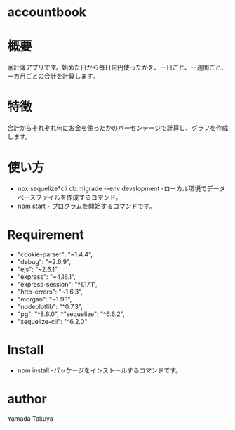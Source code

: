 # accountbook
# 概要
家計簿アプリです。始めた日から毎日何円使ったかを、一日ごと、一週間ごと、一カ月ごとの合計を計算します。
# 特徴
合計からそれぞれ何にお金を使ったかのパーセンテージで計算し、グラフを作成します。
# 使い方
* npx sequelize*cli db:migrade --env development -ローカル環境でデータベースファイルを作成するコマンド。
* npm start - プログラムを開始するコマンドです。
# Requirement
* "cookie-parser": "~1.4.4",
* "debug": "~2.6.9",
* "ejs": "~2.6.1",
* "express": "~4.16.1",
* "express-session": "^1.17.1",
* "http-errors": "~1.6.3",
* "morgan": "~1.9.1",
* "nodeplotlib": "^0.7.3",
* "pg": "^8.6.0",
*"sequelize": "^6.6.2",
* "sequelize-cli": "^6.2.0"
# Install
* npm install -パッケージをインストールするコマンドです。
# author
Yamada Takuya
